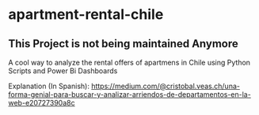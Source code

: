 # apartment-rental-chile

## This Project is not being maintained Anymore

A cool way to  analyze the rental offers of apartmens in Chile using Python Scripts and Power Bi Dashboards

Explanation (In Spanish): https://medium.com/@cristobal.veas.ch/una-forma-genial-para-buscar-y-analizar-arriendos-de-departamentos-en-la-web-e20727390a8c

